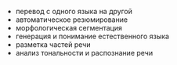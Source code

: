 - перевод с одного языка на другой
- автоматическое резюмирование
- морфологическая сегментация
- генерация и понимание естественного языка
- разметка частей речи
- анализ тональности и распознание речи
